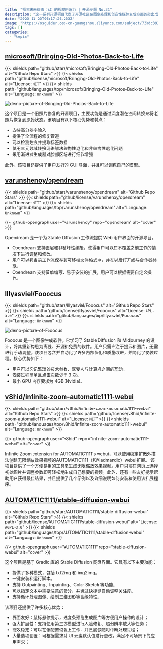 ```yaml
---
title: "探索未来绘画：AI 的视觉创造力 | 开源专题 No.31"
description: "这一系列开源项目代表了开源社区在图像处理和创造性媒体生成方面的突出成就。它们的共同特点在于，它们都致力于提供出色的用户体验，让用户能够轻松实现复杂的图像处理和生成任务。这些项目坚守着开放源代码的理念，通过活跃的社区支持和高度灵活的功能，为用户提供了强大的工具。"
date: "2023-11-23T06:17:26.233Z"
image: "https://osguider.oss-cn-guangzhou.aliyuncs.com/subject/73bdc392beab91881cdb5d0e7590b28d.png"
tags: []
categories:
  - "topic"
---
```


## [microsoft/Bringing-Old-Photos-Back-to-Life](https://github.com/microsoft/Bringing-Old-Photos-Back-to-Life)

{{< shields path="github/stars/microsoft/Bringing-Old-Photos-Back-to-Life" alt="Github Repo Stars" >}} {{< shields path="github/license/microsoft/Bringing-Old-Photos-Back-to-Life" alt="License: `MIT`" >}} {{< shields path="github/languages/top/microsoft/Bringing-Old-Photos-Back-to-Life" alt="Language: `Unknown`" >}}

![demo-picture-of-Bringing-Old-Photos-Back-to-Life](https://picgo-daily.oss-cn-guangzhou.aliyuncs.com/picgo-daily/2023/02b70181768fc3245125086221a88880.webp)

这个项目是一个旧照片修复的开源项目，主要功能是通过深度潜在空间转换来将老照片恢复到原始状态。该项目有以下核心优势和特点：

- 支持高分辨率输入
- 提供了全流程的修复管道
- 可以检测划痕并提取标签数据
- 使用三元领域转换网络解决结构性退化和非结构性退化问题
- 采用渐进式生成器对脸部区域进行细节增强

此外，该项目还提供了用户友好的 GUI 界面，并且可以训练自己的模型。
  
## [varunshenoy/opendream](https://github.com/varunshenoy/opendream)

{{< shields path="github/stars/varunshenoy/opendream" alt="Github Repo Stars" >}} {{< shields path="github/license/varunshenoy/opendream" alt="License: `MIT`" >}} {{< shields path="github/languages/top/varunshenoy/opendream" alt="Language: `Unknown`" >}}

{{< github-opengraph user="varunshenoy" repo="opendream" alt="cover" >}}

Opendream 是一个为 Stable Diffusion 工作流提供 Web 用户界面的开源项目。

- Opendream 支持图层和非破坏性编辑，使得用户可以在不覆盖之前工作的情况下进行调整和修改。
- 用户可以将当前工作流保存到可移植文件格式中，并在以后打开或与合作者共享。
- Opendream 支持简单编写、易于安装的扩展，用户可以根据需要自定义操作。
  
## [lllyasviel/Fooocus](https://github.com/lllyasviel/Fooocus)

{{< shields path="github/stars/lllyasviel/Fooocus" alt="Github Repo Stars" >}} {{< shields path="github/license/lllyasviel/Fooocus" alt="License: `GPL-3.0`" >}} {{< shields path="github/languages/top/lllyasviel/Fooocus" alt="Language: `Unknown`" >}}

![demo-picture-of-Fooocus](https://picgo-daily.oss-cn-guangzhou.aliyuncs.com/picgo-daily/2023/327fb435f875e3928a4ea12c4a6c0fc4.webp)

Fooocus 是一个图像生成软件。它学习了 Stable Diffusion 和 Midjourney 的设计，将其重新构思为离线、开源和免费的软件。用户只需专注于提示和图片，无需进行手动调整。该项目包含并自动化了许多内部优化和质量改进，并简化了安装过程。核心优势如下：

- 用户可以忘记繁琐的技术参数，享受人与计算机之间的互动。
- 安装过程简单且点击次数少于 3 次。
- 最小 GPU 内存要求为 4GB (Nvidia)。
  
## [v8hid/infinite-zoom-automatic1111-webui](https://github.com/v8hid/infinite-zoom-automatic1111-webui)

{{< shields path="github/stars/v8hid/infinite-zoom-automatic1111-webui" alt="Github Repo Stars" >}} {{< shields path="github/license/v8hid/infinite-zoom-automatic1111-webui" alt="License: `MIT`" >}} {{< shields path="github/languages/top/v8hid/infinite-zoom-automatic1111-webui" alt="Language: `Unknown`" >}}

{{< github-opengraph user="v8hid" repo="infinite-zoom-automatic1111-webui" alt="cover" >}}

Infinite Zoom extension for AUTOMATIC1111's webui，可以使用稳定扩散外描法创建无限缩放效果视频的AUTOMATIC1111（和Vladmandic）webui扩展。
该项目提供了一个方便易用的工具来生成无限缩放效果视频。用户只需在网页上选择初始图片并调整参数即可轻松地生成自己想要的视频。此外，还有一些友好提示帮助用户获得最佳结果，并且提供了几个示例以及详细说明如何安装和使用该扩展程序。
  
## [AUTOMATIC1111/stable-diffusion-webui](https://github.com/AUTOMATIC1111/stable-diffusion-webui)

{{< shields path="github/stars/AUTOMATIC1111/stable-diffusion-webui" alt="Github Repo Stars" >}} {{< shields path="github/license/AUTOMATIC1111/stable-diffusion-webui" alt="License: `AGPL-3.0`" >}} {{< shields path="github/languages/top/AUTOMATIC1111/stable-diffusion-webui" alt="Language: `Unknown`" >}}

{{< github-opengraph user="AUTOMATIC1111" repo="stable-diffusion-webui" alt="cover" >}}

这个项目是基于 Gradio 库的 Stable Diffusion 网页界面。它具有以下主要功能：

- 提供了多种模式，包括 txt2img 和 img2img。
- 一键安装和运行脚本。
- 支持 Outpainting、Inpainting、Color Sketch 等功能。
- 可以指定文本中需要注意的部分，并通过快捷键自动调整关注度。
- 支持循环处理图像、绘制三维图形等高级特性。

该项目还提供了许多核心优势：

- 界面友好：鼠标悬停提示，进度条预览生成图片等方便用户操作的设计；
- 强大扩展性：支持使用第三方模型进行人脸修复、超分辨率放大等任务；
- 高效稳定：可以在低配置设备上工作，并且能够随时中断处理过程；
- 大量选项设置：可根据需求对 UI 元素默认值进行更改，满足不同场景下的应用需求；
  